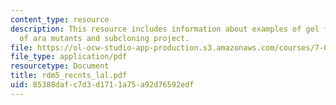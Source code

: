 ```yaml
---
content_type: resource
description: This resource includes information about examples of gel from PCR analysis
  of ara mutants and subcloning project.
file: https://ol-ocw-studio-app-production.s3.amazonaws.com/courses/7-02-experimental-biology-communication-spring-2005/85388dafc7d3d1711a75a92d76592edf_rdm5_recnts_lal.pdf
file_type: application/pdf
resourcetype: Document
title: rdm5_recnts_lal.pdf
uid: 85388daf-c7d3-d171-1a75-a92d76592edf
---
```


